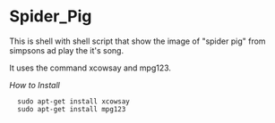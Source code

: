 # Spider_Pig
This is shell with shell script that show the image of "spider pig" from simpsons ad play the it's song. 

It uses the command xcowsay and mpg123.

*How to Install*

      sudo apt-get install xcowsay 
      sudo apt-get install mpg123 
